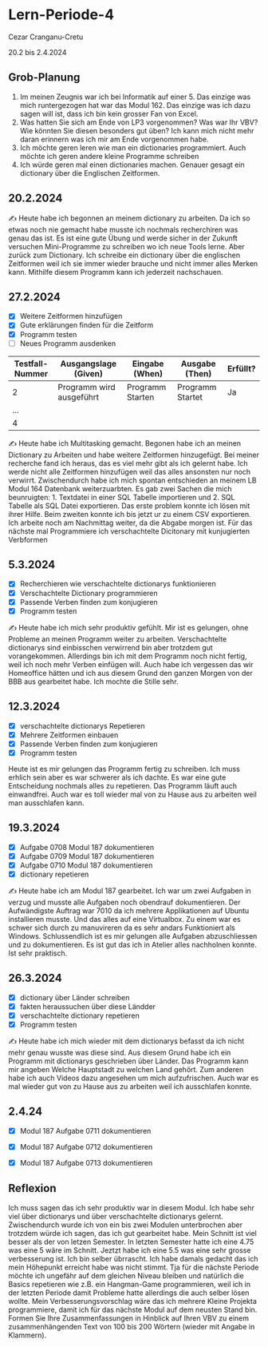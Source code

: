 # Lern-Periode-4

Cezar Cranganu-Cretu

20.2 bis 2.4.2024

## Grob-Planung

1. Im meinen Zeugnis war ich bei Informatik auf einer 5. Das einzige was mich runtergezogen hat war das Modul 162. Das einzige was ich dazu sagen will ist, dass ich bin kein grosser Fan von Excel. 
2. Was hatten Sie sich am Ende von LP3 vorgenommen? Was war Ihr VBV? Wie könnten Sie diesen besonders gut üben? Ich kann mich nicht mehr daran erinnern was ich mir am Ende vorgenommen habe. 
3. Ich möchte geren leren wie man ein dictionaries programmiert. Auch möchte ich geren andere kleine Programme schreiben 
4. Ich würde geren mal einen dictionaries machen. Genauer gesagt ein dictionary über die Englischen Zeitformen. 

## 20.2.2024

✍️ Heute habe ich begonnen an meinem dictionary zu arbeiten. Da ich so etwas noch nie gemacht habe musste ich nochmals recherchiren was genau das ist. Es ist eine gute Übung und werde sicher in der Zukunft versuchen Mini-Programme zu schreiben wo ich neue Tools lerne. Aber zurück zum Dictionary. Ich schreibe ein dictionary über die englischen Zeitformen weil ich sie immer wieder brauche und nicht immer alles Merken kann. Mithilfe diesem Programm kann ich jederzeit nachschauen. 

## 27.2.2024

- [x] Weitere Zeitformen hinzufügen 
- [x] Gute erklärungen finden für die Zeitform
- [x] Programm testen
- [ ] Neues Programm ausdenken 

| Testfall-Nummer | Ausgangslage (Given) | Eingabe (When) | Ausgabe (Then) | Erfüllt? |
| --------------- | -------------------- | -------------- | -------------- | -------- |
| 2               | Programm wird ausgeführt                     |   Programm Starten             |   Programm Startet             |  Ja        |
| ...             |                      |                |                |          |
| 4               |                      |                |                |          |

✍️ Heute habe ich Multitasking gemacht. Begonen habe ich an meinen Dictionary zu Arbeiten und habe weitere Zeitformen hinzugefügt. Bei meiner recherche fand ich heraus, das es viel mehr gibt als ich gelernt habe. Ich werde nicht alle Zeitformen hinzufügen weil das alles ansonsten nur noch verwirrt. Zwischendurch habe ich mich spontan entschieden an meinem LB Modul 164 Datenbank weiterzuarbten. Es gab zwei Sachen die mich beunruigten: 1. Textdatei in einer SQL Tabelle importieren und 2. SQL Tabelle als SQL Datei exportieren. Das erste problem konnte ich lösen mit ihrer Hilfe. Beim zweiten konnte ich bis jetzt ur zu einem CSV exportieren. Ich arbeite noch am Nachmittag weiter, da die Abgabe morgen ist. Für das nächste mal Programmiere ich verschachtelte Dicitonary mit kunjugierten Verbformen 

## 5.3.2024

- [x] Recherchieren wie verschachtelte dictionarys funktionieren 
- [x] Verschachtelte Dictionary programmieren  
- [x] Passende Verben finden zum konjugieren 
- [x] Programm testen

✍️ Heute habe ich mich sehr produktiv gefühlt. Mir ist es gelungen, ohne Probleme an meinen Programm weiter zu arbeiten. Verschachtelte dictionarys sind einbisschen verwirrend bin aber trotzdem gut vorangekommen. Allerdings bin ich mit dem Programm noch nicht fertig, weil ich noch mehr Verben einfügen will. Auch habe ich vergessen das wir Homeoffice hätten und ich aus diesem Grund den ganzen Morgen von der BBB aus gearbeitet habe. Ich mochte die Stille sehr. 

## 12.3.2024

- [x] verschachtelte dictionarys Repetieren 
- [x] Mehrere Zeitformen einbauen 
- [x] Passende Verben finden zum konjugieren 
- [x] Programm testen

Heute ist es mir gelungen das Programm fertig zu schreiben. Ich muss erhlich sein aber es war schwerer als ich dachte. Es war eine gute Entscheidung nochmals alles zu repetieren. Das Programm läuft auch einwandfrei. Auch war es toll wieder mal von zu Hause aus zu arbeiten weil man ausschlafen kann.

## 19.3.2024

- [x] Aufgabe 0708 Modul 187 dokumentieren 
- [x] Aufgabe 0709 Modul 187 dokumentieren 
- [x] Aufgabe 0710 Modul 187 dokumentieren 
- [x] dictionary repetieren 

✍️ Heute habe ich am Modul 187 gearbeitet. Ich war um zwei Aufgaben in verzug und musste alle Aufgaben noch obendrauf dokumentieren. Der Aufwändigste Auftrag war 7010 da ich mehrere Applikationen auf Ubuntu installieren musste. Und das alles auf eine Virtualbox. Zu einem war es schwer sich durch zu manuvireren da es sehr andars Funktioniert als Windows. Schlussendlich ist es mir gelungen alle Aufgaben abzuschliessen und zu dokumentieren. Es ist gut das ich in Atelier alles nachholnen konnte. Ist sehr praktisch. 

## 26.3.2024 

- [x] dictionary über Länder schreiben 
- [x] fakten heraussuchen über diese Ländder
- [x] verschachtelte dictionary repetieren 
- [x] Programm testen

 ✍️ Heute habe ich mich wieder mit dem dictionarys befasst da ich nicht mehr genau wusste was diese sind. Aus diesem Grund habe ich ein Programm mit dictionarys geschrieben über Länder. Das Programm kann mir angeben Welche Hauptstadt zu welchen Land gehört. Zum anderen habe ich auch Videos dazu angesehen um mich aufzufrischen. Auch war es mal wieder gut von zu Hause aus zu arbeiten weil ich ausschlafen konnte.

 ## 2.4.24

- [x] Modul 187 Aufgabe 0711 dokumentieren 
- [x] Modul 187 Aufgabe 0712 dokumentieren 
- [x] Modul 187 Aufgabe 0713 dokumentieren 


## Reflexion
Ich muss sagen das ich sehr produktiv war in diesem Modul. Ich habe sehr viel über dictionarys und über verschachtelte dictionarys gelernt. Zwischendurch wurde ich von ein bis zwei Modulen unterbrochen aber trotzdem würde ich sagen, das ich gut gearbeitet habe. Mein Schnitt ist viel besser als der von letzen Semester. In letzten Semester hatte ich eine 4.75 was eine 5 wäre im Schnitt. Jeztzt habe ich eine 5.5 was eine sehr grosse verbesserung ist. Ich bin selber übrrascht. Ich habe damals gedacht das ich mein Höhepunkt erreicht habe was nicht stimmt. Tja für die nächste Periode möchte ich ungefähr auf dem gleichen Niveau bleiben und natürlich die Basics repetieren wie z.B. ein Hangman-Game programmieren, weil ich in der letzten Periode damit Probleme hatte allerdings die auch selber lösen wollte. Mein Verbesserungsvorschlag wäre das ich mehrere Kleine Projekta programmiere, damit ich für das nächste Modul auf dem neusten Stand bin. 
Formen Sie Ihre Zusammenfassungen in Hinblick auf Ihren VBV zu einem zusammenhängenden Text von 100 bis 200 Wörtern (wieder mit Angabe in Klammern).
